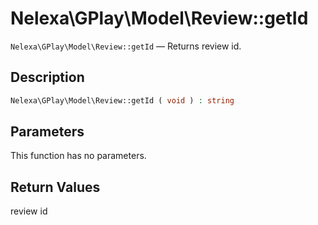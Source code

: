 # Nelexa\GPlay\Model\Review::getId
`Nelexa\GPlay\Model\Review::getId` — Returns review id.

## Description
```php
Nelexa\GPlay\Model\Review::getId ( void ) : string
```

## Parameters
This function has no parameters.

## Return Values
review id

